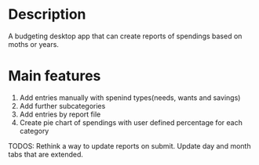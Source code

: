 # Description
A budgeting desktop app that can create reports of spendings based on moths or years.

# Main features
1. Add entries manually with spenind types(needs, wants and savings)
2. Add further subcategories
3. Add entries by report file
4. Create pie chart of spendings with user defined percentage for each category

TODOS:
Rethink a way to update reports on submit. Update day and month tabs that are extended.
